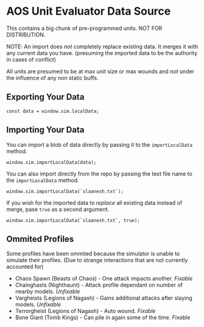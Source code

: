 # AOS Unit Evaluator Data Source

This contains a big chunk of pre-programmed units. NOT FOR DISTRIBUTION.

NOTE: An import does *not* completely replace existing data. It merges it with any current data you have. (presuming the imported data to be the authority in cases of conflict)

All units are presumed to be at max unit size or max wounds and *not* under the influence of any non static buffs.

## Exporting Your Data

```
const data = window.sim.localData;
```

## Importing Your Data

You can import a blob of data directly by passing it to the `importLocalData` method.

```
window.sim.importLocalData(data);
```

You can also import directly from the repo by passing the text file name to the `importLocalData` method.

```
window.sim.importLocalData(`slaanesh.txt`);
```

If you wish for the imported data to *replace* all existing data instead of merge, pase `true` as a second argument.

```
window.sim.importLocalData(`slaanesh.txt`, true);
```

## Ommited Profiles

Some profiles have been ommited because the simulator is unable to simulate their profiles. (Due to strange interactions that are not currently accounted for)

- Chaos Spawn (Beasts of Chaos) - One attack impacts another. *Fixable*
- Chainghasts (Nighthaunt) - Attack profile dependant on number of nearby models. *Unfixable*
- Vargheists (Legions of Nagash) - Gains additional attacks after slaying models. *Unfixable*
- Terrorgheist (Legions of Nagash) - Auto wound. *Fixable*
- Bone Giant (Tomb Kings) - Can pile in again some of the time. *Fixable*
